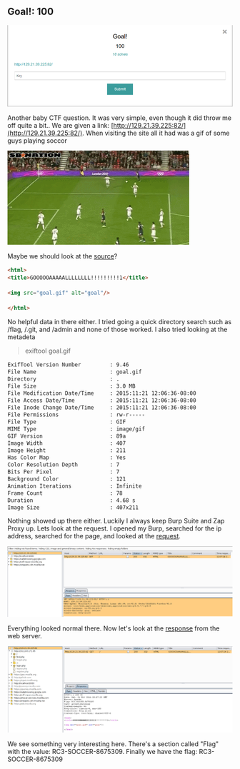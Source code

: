 Goal!: 100
----------------------

![Start](Start.png)

Another baby CTF question. It was very simple, even though it did throw me off quite a bit.. We are given a link: [http://129.21.39.225:82/](http://129.21.39.225:82/). When visiting the site all it had was a gif of some guys playing soccor 

![goal](goal.gif)

Maybe we should look at the [source](source.html)?

```html
<html>
<title>GOOOOOAAAAALLLLLLLL!!!!!!!!!1</title>

<img src="goal.gif" alt="goal"/>

</html>

```

No helpful data in there either. I tried going a quick directory search such as /flag, /.git, and /admin and none of those worked. I also tried looking at the metadeta

>exiftool goal.gif

```
ExifTool Version Number         : 9.46
File Name                       : goal.gif
Directory                       : .
File Size                       : 3.0 MB
File Modification Date/Time     : 2015:11:21 12:06:36-08:00
File Access Date/Time           : 2015:11:21 12:06:36-08:00
File Inode Change Date/Time     : 2015:11:21 12:06:36-08:00
File Permissions                : rw-r-----
File Type                       : GIF
MIME Type                       : image/gif
GIF Version                     : 89a
Image Width                     : 407
Image Height                    : 211
Has Color Map                   : Yes
Color Resolution Depth          : 7
Bits Per Pixel                  : 7
Background Color                : 121
Animation Iterations            : Infinite
Frame Count                     : 78
Duration                        : 4.68 s
Image Size                      : 407x211
```

Nothing showed up there either. Luckily I always keep Burp Suite and Zap Proxy up. Lets look at the request. I opened my Burp, searched for the ip address, searched for the page, and looked at the [request](request).

![request](request.png)

Everything looked normal there. Now let's look at the [response](response) from the web server.

![response](response.png)

We see something very interesting here. There's a section called "Flag" with the value: RC3-SOCCER-8675309.  Finally we have the flag: RC3-SOCCER-8675309
